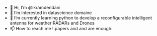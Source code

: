 - 👋 Hi, I’m @ikramdendani
- 👀 I’m interested in datascience domaine
- 🌱 I’m currently learning python to develop a reconfigurable intelligent antenna for weather RADARs and Drones  
- 📫 How to reach me ! papers and and are enough. 

<!---
ikramdendani/ikramdendani is a ✨ special ✨ repository because its `README.md` (this file) appears on your GitHub profile.
You can click the Preview link to take a look at your changes.
--->
